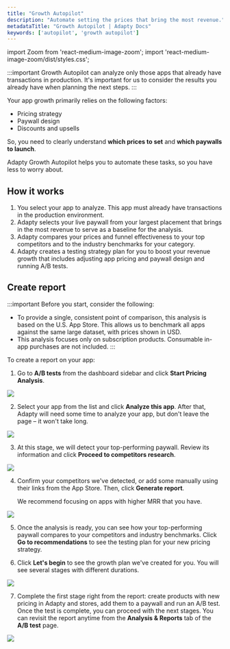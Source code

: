 ```yaml
---
title: "Growth Autopilot"
description: "Automate setting the prices that bring the most revenue."
metadataTitle: "Growth Autopilot | Adapty Docs"
keywords: ['autopilot', 'growth autopilot']
---
```

import Zoom from 'react-medium-image-zoom';
import 'react-medium-image-zoom/dist/styles.css';

:::important
Growth Autopilot can analyze only those apps that already have transactions in production. It's important for us to consider the results you already have when planning the next steps.
:::

Your app growth primarily relies on the following factors:
- Pricing strategy
- Paywall design
- Discounts and upsells

So, you need to clearly understand **which prices to set** and **which paywalls to launch**.

Adapty Growth Autopilot helps you to automate these tasks, so you have less to worry about.

## How it works

1. You select your app to analyze. This app must already have transactions in the production environment.
2. Adapty selects your live paywall from your largest placement that brings in the most revenue to serve as a baseline for the analysis.
3. Adapty compares your prices and funnel effectiveness to your top competitors and to the industry benchmarks for your category.
4. Adapty creates a testing strategy plan for you to boost your revenue growth that includes adjusting app pricing and paywall design and running A/B tests.

## Create report

:::important
Before you start, consider the following:
- To provide a single, consistent point of comparison, this analysis is based on the U.S. App Store. This allows us to benchmark all apps against the same large dataset, with prices shown in USD.
- This analysis focuses only on subscription products. Consumable in-app purchases are not included.
:::

To create a report on your app:

1. Go to **A/B tests** from the dashboard sidebar and click **Start Pricing Analysis**.

<Zoom>
  <img src={require('./img/pricing-analysis.webp').default}
  style={{
    border: '1px solid #727272', /* border width and color */
    width: '700px', /* image width */
    display: 'block', /* for alignment */
    margin: '0 auto' /* center alignment */
  }}
/>
</Zoom>

2. Select your app from the list and click **Analyze this app**. After that, Adapty will need some time to analyze your app, but don't leave the page – it won't take long.

<Zoom>
  <img src={require('./img/select-app.webp').default}
  style={{
    border: '1px solid #727272', /* border width and color */
    width: '700px', /* image width */
    display: 'block', /* for alignment */
    margin: '0 auto' /* center alignment */
  }}
/>
</Zoom>

3. At this stage, we will detect your top-performing paywall. Review its information and click **Proceed to competitors research**.

<Zoom>
  <img src={require('./img/app-analysis.webp').default}
  style={{
    border: '1px solid #727272', /* border width and color */
    width: '700px', /* image width */
    display: 'block', /* for alignment */
    margin: '0 auto' /* center alignment */
  }}
/>
</Zoom>

4. Confirm your competitors we've detected, or add some manually using their links from the App Store. Then, click **Generate report**.
   
    We recommend focusing on apps with higher MRR that you have.

<Zoom>
  <img src={require('./img/competitors.webp').default}
  style={{
    border: '1px solid #727272', /* border width and color */
    width: '700px', /* image width */
    display: 'block', /* for alignment */
    margin: '0 auto' /* center alignment */
  }}
/>
</Zoom>

5. Once the analysis is ready, you can see how your top-performing paywall compares to your competitors and industry benchmarks. Click **Go to recommendations** to see the testing plan for your new pricing strategy.



6. Click **Let's begin** to see the growth plan we've created for you. You will see several stages with different durations.

<Zoom>
  <img src={require('./img/growth-strategy.webp').default}
  style={{
    border: '1px solid #727272', /* border width and color */
    width: '700px', /* image width */
    display: 'block', /* for alignment */
    margin: '0 auto' /* center alignment */
  }}
/>
</Zoom>

7. Complete the first stage right from the report: create products with new pricing in Adapty and stores, add them to a paywall and run an A/B test. Once the test is complete, you can proceed with the next stages. You can revisit the report anytime from the **Analysis & Reports** tab of the **A/B test** page.

<Zoom>
  <img src={require('./img/recommendation.webp').default}
  style={{
    border: '1px solid #727272', /* border width and color */
    width: '700px', /* image width */
    display: 'block', /* for alignment */
    margin: '0 auto' /* center alignment */
  }}
/>
</Zoom>